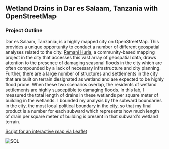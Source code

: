 ## Wetland Drains in Dar es Salaam, Tanzania with OpenStreetMap

### Project Outline
Dar es Salaam, Tanzania, is a highly mapped city on OpenStreetMap. This provides a unique opportunity to conduct a number of different geospatial analyses related to the city. [Ramani Huria](http://ramanihuria.org/), a community-based mapping project in the city that accesses this vast array of geospatial data, draws attention to the presence of damaging seasonal floods in the city which are often compounded by a lack of necessary infrastructure and city planning. Further, there are a large number of structures and settlements in the city that are built on terrain designated as wetland and are expected to be highly flood prone. When these two scenarios overlap, the residents of wetland settlements are highly susceptible to damaging floods. In this lab, I measured the total length of drains in these wetlands per square meter of building in the wetlands. I bounded my analysis by the subward boundaries in the city, the most local political boundary in the city, so that my final product is a number for each subward which represents how much length of drain per square meter of building is present in that subward's wetland terrain. 


[Script for an interactive map via Leaflet](https://github.com/Ian8VT/Ian8VT.github.io/blob/master/dsmmap/dsmmap/index.html)



![SQL](https://github.com/Ian8VT/Ian8VT.github.io/blob/master/process.png)
